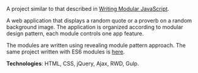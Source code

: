 A project similar to that described in [Writing Modular JavaScript](https://medium.com/@jrschwane/writing-modular-javascript-pt-1-b42a3bd23685).

A web application that displays a random quote or a proverb on a random background image. The application is organized according to modular design pattern, each module controls one app feature. 

The modules are written using revealing module pattern approach. The same project written with ES6 modules is [here](https://github.com/eremina-official/quote-api-es6modules).

**Technologies**: HTML, CSS, jQuery, Ajax, RWD, Gulp.